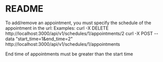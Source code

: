 # README

To add/remove an appointment, you must specify the schedule of the appointment in the url:
Examples:
  curl -X DELETE http://localhost:3000/api/v1/schedules/1/appointments/2
  curl -X POST --data "start_time=1&end_time=2" http://localhost:3000/api/v1/schedules/1/appointments

End time of appointments must be greater than the start time
